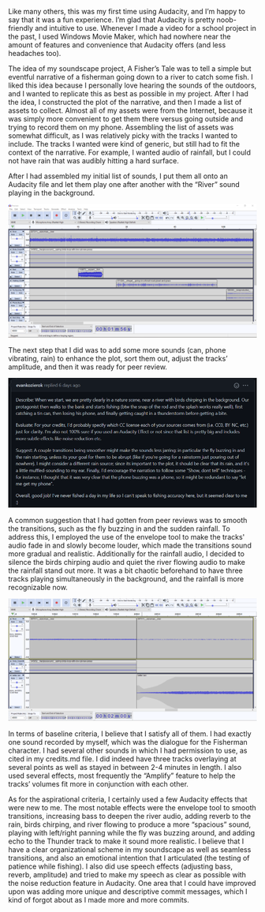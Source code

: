 Like many others, this was my first time using Audacity, and I’m happy to say that it was a fun experience. I’m glad that Audacity is pretty noob-friendly and intuitive to use. Whenever I made a video for a school project in the past, I used Windows Movie Maker, which had nowhere near the amount of features and convenience that Audacity offers (and less headaches too). 

The idea of my soundscape project, A Fisher’s Tale was to tell a simple but eventful narrative of a fisherman going down to a river to catch some fish. I liked this idea because I personally love hearing the sounds of the outdoors, and I wanted to replicate this as best as possible in my project. After I had the idea, I constructed the plot of the narrative, and then I made a list of assets to collect. Almost all of my assets were from the Internet, because it was simply more convenient to get them there versus going outside and trying to record them on my phone. Assembling the list of assets was somewhat difficult, as I was relatively picky with the tracks I wanted to include. The tracks I wanted were kind of generic, but still had to fit the context of the narrative. For example, I wanted audio of rainfall, but I could not have rain that was audibly hitting a hard surface. 

After I had assembled my initial list of sounds, I put them all onto an Audacity file and let them play one after another with the “River” sound playing in the background.

![screenshot1](https://github.com/jsw64/soundscape2022spring/blob/master/screenshot1.PNG)

The next step that I did was to add some more sounds (can, phone vibrating, rain) to enhance the plot, sort them out, adjust the tracks’ amplitude, and then it was ready for peer review. 

![peer feedback](https://github.com/jsw64/soundscape2022spring/blob/master/peer%20feedback.PNG)

A common suggestion that I had gotten from peer reviews was to smooth the transitions, such as the fly buzzing in and the sudden rainfall. To address this, I employed the use of the envelope tool to make the tracks' audio fade in and slowly become louder, which made the transitions sound more gradual and realistic. Additionally for the rainfall audio, I decided to silence the birds chirping audio and quiet the river flowing audio to make the rainfall stand out more. It was a bit chaotic beforehand to have three tracks playing simultaneously in the background, and the rainfall is more recognizable now.

![screenshot4](https://github.com/jsw64/soundscape2022spring/blob/master/screenshot4.PNG)

In terms of baseline criteria, I believe that I satisfy all of them. I had exactly one sound recorded by myself, which was the dialogue for the Fisherman character. I had several other sounds in which I had permission to use, as cited in my credits.md file. I did indeed have three tracks overlaying at several points as well as stayed in between 2-4 minutes in length. I also used several effects, most frequently the “Amplify” feature to help the tracks’ volumes fit more in conjunction with each other.

As for the aspirational criteria, I certainly used a few Audacity effects that were new to me. The most notable effects were the envelope tool to smooth transitions, increasing bass to deepen the river audio, adding reverb to the rain, birds chirping, and river flowing to produce a more “spacious” sound, playing with left/right panning while the fly was buzzing around, and adding echo to the Thunder track to make it sound more realistic. I believe that I have a clear organizational scheme in my soundscape as well as seamless transitions, and also an emotional intention that I articulated (the testing of patience while fishing). I also did use speech effects (adjusting bass, reverb, amplitude) and tried to make my speech as clear as possible with the noise reduction feature in Audacity. One area that I could have improved upon was adding more unique and descriptive commit messages, which I kind of forgot about as I made more and more commits.
